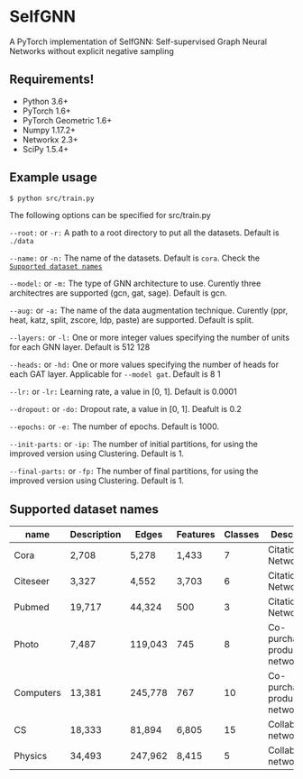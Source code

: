 # SelfGNN

A PyTorch implementation of SelfGNN: Self-supervised Graph Neural Networks without explicit negative sampling

## Requirements!

-   Python 3.6+
-   PyTorch 1.6+
-   PyTorch Geometric 1.6+
-   Numpy 1.17.2+
-   Networkx 2.3+
-   SciPy 1.5.4+

## Example usage

```sh
$ python src/train.py
```

The following options can be specified for src/train.py

`--root:` or `-r:`
A path to a root directory to put all the datasets. Default is `./data`

`--name:` or `-n:`
The name of the datasets. Default is `cora`. Check the [`Supported dataset names`](#Supported-dataset-names)

`--model:` or `-m:`
The type of GNN architecture to use. Curently three architectres are supported (gcn, gat, sage).
Default is gcn.

`--aug:` or `-a:`
The name of the data augmentation technique. Curently (ppr, heat, katz, split, zscore, ldp, paste) are supported.
Default is split.

`--layers:` or `-l:`
One or more integer values specifying the number of units for each GNN layer.
Default is 512 128

`--heads:` or `-hd:`
One or more values specifying the number of heads for each GAT layer.
Applicable for `--model gat`. Default is 8 1

`--lr:` or `-lr:`
Learning rate, a value in [0, 1]. Default is 0.0001

`--dropout:` or `-do:`
Dropout rate, a value in [0, 1]. Deafult is 0.2

`--epochs:` or `-e:`
The number of epochs. Default is 1000.

`--init-parts:` or `-ip:`
The number of initial partitions, for using the improved version using Clustering.
Default is 1.

`--final-parts:` or `-fp:`
The number of final partitions, for using the improved version using Clustering.
Default is 1.

## Supported dataset names

| name      | Description | Edges   | Features | Classes | Description                  |
| --------- | ----------- | ------- | -------- | ------- | ---------------------------- |
| Cora      | 2,708       | 5,278   | 1,433    | 7       | Citation Network             |
| Citeseer  | 3,327       | 4,552   | 3,703    | 6       | Citation Network             |
| Pubmed    | 19,717      | 44,324  | 500      | 3       | Citation Network             |
| Photo     | 7,487       | 119,043 | 745      | 8       | Co-purchased product network |
| Computers | 13,381      | 245,778 | 767      | 10      | Co-purchased product network |
| CS        | 18,333      | 81,894  | 6,805    | 15      | Collaboration network        |
| Physics   | 34,493      | 247,962 | 8,415    | 5       | Collaboration network        |
